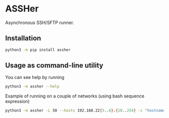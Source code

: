 # ASSHer
Asynchronous SSH/SFTP runner.

## Installation

```sh
python3 -m pip install assher
```

## Usage as command-line utility
You can see help by running
```sh
python3 -m assher --help
```
Example of running on a couple of networks (using bash sequence expression)
```sh
python3 -m assher -L 50 --hosts 192.168.22{5..6}.{10..254} -c "hostname -s" -U root -i ~/.ssh/very_secret_privkey
```
